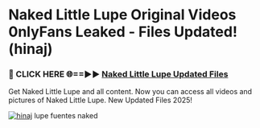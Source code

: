# Naked Little Lupe Original Videos 0nlyFans Leaked - Files Updated! (hinaj)

<h3>🔴 CLICK HERE 🌐==►► <a href="https://tinyurl.com/up5wt9bj" rel="nofollow">Naked Little Lupe Updated Files</a></h3>

Get Naked Little Lupe and all content. Now you can access all videos and pictures of Naked Little Lupe. New Updated Files 2025!

[![hinaj](https://i.imgur.com/ABiUzMV.gif)](https://tinyurl.com/up5wt9bj)
lupe fuentes naked
